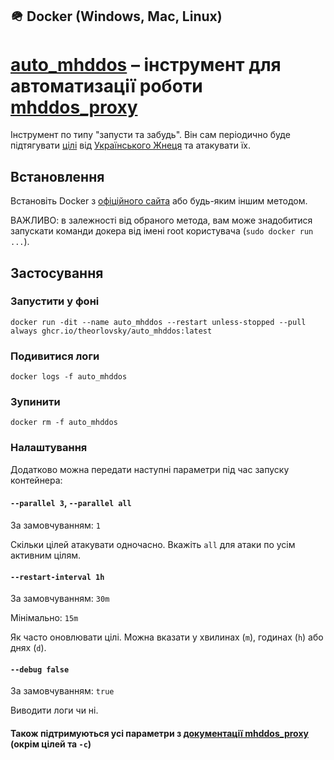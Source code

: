 ## 🪖 Docker (Windows, Mac, Linux)

# [auto_mhddos](https://github.com/theorlovsky/auto_mhddos) – інструмент для автоматизації роботи [mhddos_proxy](https://github.com/porthole-ascend-cinnamon/mhddos_proxy)

Інструмент по типу "запусти та забудь". Він сам періодично буде
підтягувати [цілі](https://raw.githubusercontent.com/Aruiem234/auto_mhddos/main/runner_targets)
від [Українського Жнеця](https://t.me/ukrainian_reaper_ddos) та атакувати їх.

## Встановлення

Встановіть Docker з [офіційного сайта](https://docs.docker.com/get-docker/) або будь-яким іншим методом.

ВАЖЛИВО: в залежності від обраного метода, вам може знадобитися запускати команди докера від імені root
користувача (`sudo docker run ...`).

## Застосування

### Запустити у фоні

```shell
docker run -dit --name auto_mhddos --restart unless-stopped --pull always ghcr.io/theorlovsky/auto_mhddos:latest
```

### Подивитися логи

```shell
docker logs -f auto_mhddos
```

### Зупинити

```shell
docker rm -f auto_mhddos
```

### Налаштування

Додатково можна передати наступні параметри під час запуску контейнера:

#### `--parallel 3`, `--parallel all`

За замовчуванням: `1`

Скільки цілей атакувати одночасно. Вкажіть `all` для атаки по усім активним цілям.

#### `--restart-interval 1h`

За замовчуванням: `30m`

Мінімально: `15m`

Як часто оновлювати цілі. Можна вказати у хвилинах (`m`), годинах (`h`) або днях (`d`).

#### `--debug false`

За замовчуванням: `true`

Виводити логи чи ні.

#### Також підтримуються усі параметри з [документації mhddos_proxy](https://github.com/porthole-ascend-cinnamon/mhddos_proxy#usage) (окрім цілей та `-c`)
  
  
